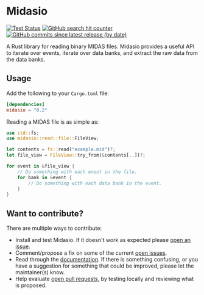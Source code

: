 # Midasio

[![Test Status](https://github.com/DJDuque/midasio/actions/workflows/rust.yml/badge.svg)](https://github.com/DJDuque/midasio/actions/workflows/rust.yml)
[![GitHub search hit counter](https://img.shields.io/github/search/DJDuque/midasio/unsafe?labelColor=383f47)](https://github.com/DJDuque/midasio/search?q=unsafe)
[![GitHub commits since latest release (by date)](https://img.shields.io/github/commits-since/DJDuque/midasio/latest?labelColor=383f47&color=green)](https://github.com/DJDuque/midasio/commits/main)

A Rust library for reading binary MIDAS files. Midasio provides a useful API to
iterate over events, iterate over data banks, and extract the raw data from the
data banks.

## Usage

Add the following to your `Cargo.toml` file:
```toml
[dependencies]
midasio = "0.2"
```
Reading a MIDAS file is as simple as:
```rust
use std::fs;
use midasio::read::file::FileView;

let contents = fs::read("example.mid")?;
let file_view = FileView::try_from(&contents[..])?;

for event in &file_view {
    // Do something with each event in the file.
    for bank in &event {
        // Do something with each data bank in the event.
    }
}
```

## Want to contribute?

There are multiple ways to contribute:
- Install and test Midasio. If it doesn't work as expected please [open an
  issue](https://github.com/DJDuque/midasio/issues/new).
- Comment/propose a fix on some of the current [open 
issues](https://github.com/DJDuque/midasio/issues).
- Read through the [documentation](https://docs.rs/midasio). If there is 
  something confusing, or you have a suggestion for something that could be 
  improved, please let the maintainer(s) know.
- Help evaluate [open pull requests](https://github.com/DJDuque/midasio/pulls),
  by testing locally and reviewing what is proposed.
